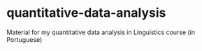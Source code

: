 # quantitative-data-analysis
Material for my quantitative data analysis in Linguistics course (in Portuguese)
